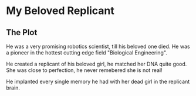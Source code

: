 My Beloved Replicant
===

The Plot
---
He was a very promising robotics scientist, till his beloved one died. He was a pioneer in the hottest cutting edge field "Biological Engineering".

He created a replicant of his beloved girl, he matched her DNA quite good. She was close to perfection, he never remebered she is not real!

He implanted every single memory he had with her dead girl in the replicant brain.
